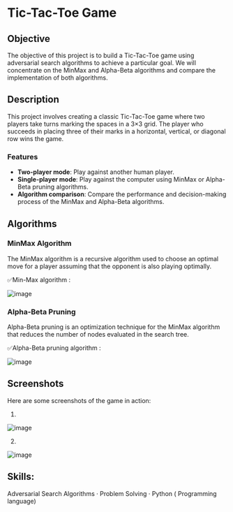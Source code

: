 # Tic-Tac-Toe Game

## Objective
The objective of this project is to build a Tic-Tac-Toe game using adversarial search algorithms to achieve a particular goal. We will concentrate on the MinMax and Alpha-Beta algorithms and compare the implementation of both algorithms.

## Description
This project involves creating a classic Tic-Tac-Toe game where two players take turns marking the spaces in a 3×3 grid. The player who succeeds in placing three of their marks in a horizontal, vertical, or diagonal row wins the game.

### Features
- **Two-player mode**: Play against another human player.
- **Single-player mode**: Play against the computer using MinMax or Alpha-Beta pruning algorithms.
- **Algorithm comparison**: Compare the performance and decision-making process of the MinMax and Alpha-Beta algorithms.

## Algorithms
### MinMax Algorithm
The MinMax algorithm is a recursive algorithm used to choose an optimal move for a player assuming that the opponent is also playing optimally.

✅Min-Max algorithm :


![image](https://github.com/Alhanoufa21/Tic-Tac-Toe-game/assets/117589529/df12ac3a-4662-48f9-95f7-12682069ce08)



### Alpha-Beta Pruning
Alpha-Beta pruning is an optimization technique for the MinMax algorithm that reduces the number of nodes evaluated in the search tree.

✅Alpha-Beta pruning algorithm :


![image](https://github.com/Alhanoufa21/Tic-Tac-Toe-game/assets/117589529/80d262d9-2986-468e-991d-b1fd6f0a3552)



## Screenshots
Here are some screenshots of the game in action:

1)
![image](https://github.com/Alhanoufa21/Tic-Tac-Toe-game/assets/117589529/d4bc0db6-cd86-4620-a160-f25ced0fa3d6)

2)

![image](https://github.com/Alhanoufa21/Tic-Tac-Toe-game/assets/117589529/e462bc5a-e238-4229-b7b6-b0e6ed57aafb)


## Skills: 
Adversarial Search Algorithms · Problem Solving · Python ( Programming language)
